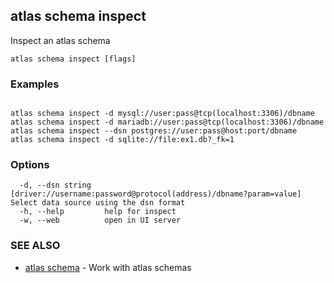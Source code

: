 ## atlas schema inspect

Inspect an atlas schema

```
atlas schema inspect [flags]
```

### Examples

```

atlas schema inspect -d mysql://user:pass@tcp(localhost:3306)/dbname
atlas schema inspect -d mariadb://user:pass@tcp(localhost:3306)/dbname
atlas schema inspect --dsn postgres://user:pass@host:port/dbname
atlas schema inspect -d sqlite://file:ex1.db?_fk=1
```

### Options

```
  -d, --dsn string   [driver://username:password@protocol(address)/dbname?param=value] Select data source using the dsn format
  -h, --help         help for inspect
  -w, --web          open in UI server
```

### SEE ALSO

* [atlas schema](atlas_schema.md)	 - Work with atlas schemas

